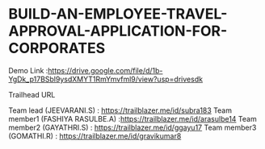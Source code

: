 # BUILD-AN-EMPLOYEE-TRAVEL-APPROVAL-APPLICATION-FOR-CORPORATES
Demo Link :https://drive.google.com/file/d/1b-YgDk_p17BSbl9ysdXMYT1RmYmvfml9/view?usp=drivesdk

Trailhead URL

Team lead (JEEVARANI.S) :  https://trailblazer.me/id/subra183
Team member1 (FASHIYA RASULBE.A) :https://trailblazer.me/id/arasulbe14
Team member2 (GAYATHRI.S) :  https://trailblazer.me/id/ggayu17
Team member3 (GOMATHI.R) :  https://trailblazer.me/id/gravikumar8

